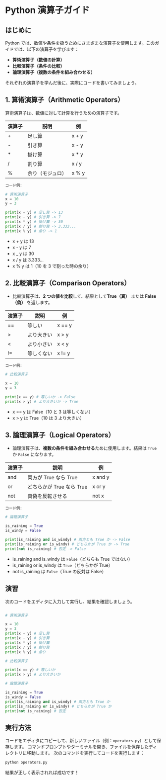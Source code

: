 # Python 演算子ガイド

## はじめに

Python では、数値や条件を扱うためにさまざまな演算子を使用します。このガイドでは、以下の演算子を学びます：

- **算術演算子（数値の計算）**
- **比較演算子（条件の比較）**
- **論理演算子（複数の条件を組み合わせる）**

それぞれの演算子を学んだ後に、実際にコードを書いてみましょう。

## 1. 算術演算子（Arithmetic Operators）

算術演算子は、数値に対して計算を行うための演算子です。

| 演算子 | 説明             | 例     |
| ------ | ---------------- | ------ |
| +      | 足し算           | x + y  |
| -      | 引き算           | x - y  |
| \*     | 掛け算           | x \* y |
| /      | 割り算           | x / y  |
| %      | 余り（モジュロ） | x % y  |

```python
コード例:

# 算術演算子
x = 10
y = 3

print(x + y) # 足し算 -> 13
print(x - y) # 引き算 -> 7
print(x * y) # 掛け算 -> 30
print(x / y) # 割り算 -> 3.333...
print(x % y) # 余り -> 1
```

- x + y は 13
- x - y は 7
- x \_ y は 30
- x / y は 3.333...
- x % y は 1（10 を 3 で割った時の余り）

## 2. 比較演算子（Comparison Operators）

- 比較演算子は、**2 つの値を比較**して、結果として**True（真）** または **False（偽）** を返します。

| 演算子 | 説明       | 例     |
| ------ | ---------- | ------ |
| ==     | 等しい     | x == y |
| >      | より大きい | x > y  |
| <      | より小さい | x < y  |
| !=     | 等しくない | x != y |

```python
コード例:

# 比較演算子

x = 10
y = 3

print(x == y) # 等しいか -> False
print(x > y) # より大きいか -> True
```

- x == y は False（10 と 3 は等しくない）
- x > y は True（10 は 3 より大きい）

## 3. 論理演算子（Logical Operators）

- 論理演算子は、**複数の条件を組み合わせる**ために使用します。結果は `True` か `False` になります。

| 演算子 | 説明                      | 例      |
| ------ | ------------------------- | ------- |
| and    | 両方が True なら True     | x and y |
| or     | どちらかが True なら True | x or y  |
| not    | 真偽を反転させる          | not x   |

```python
コード例:

# 論理演算子

is_raining = True
is_windy = False

print(is_raining and is_windy) # 両方とも True か -> False
print(is_raining or is_windy) # どちらかが True か -> True
print(not is_raining) # 否定 -> False
```

- is_raining and is_windy は `False`（どちらも True ではない）
- is_raining or is_windy は `True`（どちらかが True）
- not is_raining は `False`（True の反対は False）

## 演習

次のコードをエディタに入力して実行し、結果を確認しましょう。

```python

# 算術演算子

x = 10
y = 3
print(x + y) # 足し算
print(x - y) # 引き算
print(x * y) # 掛け算
print(x / y) # 割り算
print(x % y) # 余り

# 比較演算子

print(x == y) # 等しいか
print(x > y) # より大きいか

# 論理演算子

is_raining = True
is_windy = False
print(is_raining and is_windy) # 両方とも True か
print(is_raining or is_windy) # どちらかが True か
print(not is_raining) # 否定
```

## 実行方法

コードをエディタにコピーして、新しいファイル（例：`operators.py`）として保存します。
コマンドプロンプトやターミナルを開き、ファイルを保存したディレクトリに移動します。
次のコマンドを実行してコードを実行します：

```bash
python operators.py
```

結果が正しく表示されれば成功です！
